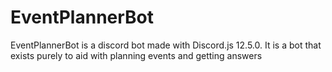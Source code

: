 # EventPlannerBot
EventPlannerBot is a discord bot made with Discord.js 12.5.0. It is a bot that exists purely to aid with planning events and getting answers
